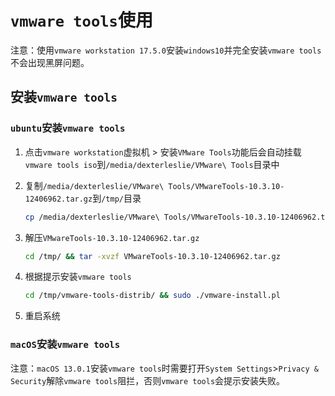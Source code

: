 # `vmware tools`使用

注意：使用`vmware workstation 17.5.0`安装`windows10`并完全安装`vmware tools`不会出现黑屏问题。



## 安装`vmware tools`

### `ubuntu`安装`vmware tools`

1. 点击`vmware workstation`虚拟机 > 安装`VMware Tools`功能后会自动挂载`vmware tools iso`到`/media/dexterleslie/VMware\ Tools`目录中

2. 复制`/media/dexterleslie/VMware\ Tools/VMwareTools-10.3.10-12406962.tar.gz`到`/tmp/`目录

   ```bash
   cp /media/dexterleslie/VMware\ Tools/VMwareTools-10.3.10-12406962.tar.gz /tmp/
   ```

3. 解压`VMwareTools-10.3.10-12406962.tar.gz`

   ```bash
   cd /tmp/ && tar -xvzf VMwareTools-10.3.10-12406962.tar.gz
   ```

4. 根据提示安装`vmware tools`

   ```bash
   cd /tmp/vmware-tools-distrib/ && sudo ./vmware-install.pl
   ```

5. 重启系统



### `macOS`安装`vmware tools`

注意：`macOS 13.0.1`安装`vmware tools`时需要打开`System Settings`>`Privacy & Security`解除`vmware tools`阻拦，否则`vmware tools`会提示安装失败。